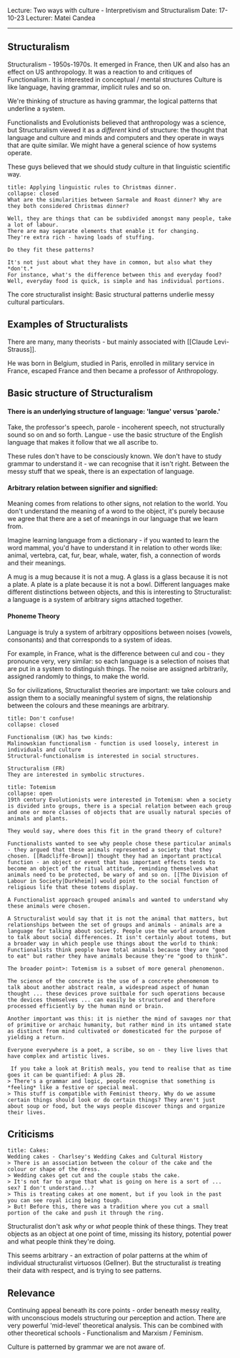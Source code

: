 Lecture: Two ways with culture - Interpretivism and Structuralism
Date: 17-10-23
Lecturer: Matei Candea

---

## Structuralism

Structuralism - 1950s-1970s.
It emerged in France, then UK and also has an effect on US anthropology.
It was a reaction to and critiques of Functionalism.
It is interested in conceptual / mental structures
Culture is like language, having grammar, implicit rules and so on.

We're thinking of structure as having grammar, the logical patterns that underline a system.

Functionalists and Evolutionists believed that anthropology was a science, but Structuralism viewed it as a *different* kind of structure: the thought that language and culture and minds and computers and they operate in ways that are quite similar.
We might have a general science of how systems operate.

These guys believed that we should study culture in that linguistic scientific way.

```ad-seealso
title: Applying linguistic rules to Christmas dinner.
collapse: closed
What are the simularities between Sarmale and Roast dinner? Why are they both considered Christmas dinner?

Well, they are things that can be subdivided amongst many people, take a lot of labour.
There are may separate elements that enable it for changing.
They're extra rich - having loads of stuffing.

Do they fit these patterns?

It's not just about what they have in common, but also what they *don't.*
For instance, what's the difference between this and everyday food?
Well, everyday food is quick, is simple and has individual portions.
```

The core structuralist insight:
Basic structural patterns underlie messy cultural particulars.

## Examples of Structuralists

There are many, many theorists - but mainly associated with [[Claude Levi-Strauss]].

He was born in Belgium, studied in Paris, enrolled in military service in France, escaped France and then became a professor of Anthropology.

## Basic structure of Structuralism

#### There is an underlying structure of language: 'langue' versus 'parole.'

Take, the professor's speech, parole - incoherent speech, not structurally sound so on and so forth.
Langue - use the basic structure of the English language that makes it follow that we all ascribe to.

These rules don't have to be consciously known. We don't have to study grammar to understand it - we can recognise that it isn't right. Between the messy stuff that we speak, there is an expectation of language.

#### Arbitrary relation between signifier and signified:

Meaning comes from relations to other signs, not relation to the world.
You don't understand the meaning of a word to the object, it's purely because we agree that there are a set of meanings in our language that we learn from.

Imagine learning language from a dictionary - if you wanted to learn the word mammal, you'd have to understand it in relation to other words like: animal, vertebra, cat, fur, bear, whale, water, fish, a connection of words and their meanings.

A mug is a mug because it is not a mug. A glass is a glass because it is not a plate. A plate is a plate because it is not a bowl. Different languages make different distinctions between objects, and this is interesting to Structuralist: a language is a system of arbitrary signs attached together.

#### Phoneme Theory

Language is truly a system of arbitrary oppositions between noises (vowels, consonants) and that corresponds to a system of ideas.

For example, in France, what is the difference between cul and cou - they pronounce very, very similar: so each language is a selection of noises that are put in a system to distinguish things. The noise are assigned arbitrarily, assigned randomly to things, to make the world.

So for civilizations, Structuralist theories are important: we take colours and assign them to a socially meaningful system of signs, the relationship between the colours and these meanings are arbitrary.

```ad-important
title: Don't confuse!
collapse: closed

Functionalism (UK) has two kinds:
Malinowskian functionalism - function is used loosely, interest in individuals and culture
Structural-functionalism is interested in social structures.

Structuralism (FR)
They are interested in symbolic structures.
```

```ad-example
title: Totemism
collapse: open
19th century Evolutionists were interested in Totemism: when a society is divided into groups, there is a special relation between each group and one or more classes of objects that are usually natural species of animals and plants.

They would say, where does this fit in the grand theory of culture?

Functionalists wanted to see why people chose these particular animals - they argued that these animals represented a society that they chosen. [[Radcliffe-Brown]] thought they had an important practical function - an object or event that has important effects tends to become an object of the ritual attitude, reminding themselves what animals need to be protected, be wary of and so on. [[The Division of Labour in Society|Durkheim]] would point to the social function of religious life that these totems display.

A Functionalist approach grouped animals and wanted to understand why these animals were chosen.

A Structuralist would say that it is not the animal that matters, but relationships between the set of groups and animals - animals are a language for talking about society. People use the world around them to talk about social differences. It isn't certainly about totems, but a broader way in which people use things about the world to think: Functionalists think people have total animals because they are "good to eat" but rather they have animals because they're "good to think".

The broader point>: Totemism is a subset of more general phenomenon. 

The science of the concrete is the use of a concrete phenomenom to talk about another abstract realm, a widespread aspect of human thought ... these devices prove suitbale for such operations because the devices themselves ... can easily be structured and therefore processed efficiently by the human mind or brain.

Another important was this: it is niether the mind of savages nor that of primitive or archaic humanity, but rather mind in its untamed state as distinct from mind cultivated or domesticated for the purpose of yielding a return.

Everyone everywhere is a poet, a scribe, so on - they live lives that have complex and artistic lives.

 If you take a look at British meals, you tend to realise that as time goes it can be quantified: A plus 2B.
> There's a grammar and logic, people recognise that something is *feeling* like a festive or special meal.
> This stuff is compatible with Feminist theory. Why do we assume certain things should look or do certain things? They aren't just about soup or food, but the ways people discover things and organize their lives.
```

## Criticisms

```ad-example
title: Cakes:
Wedding cakes - Charlsey's Wedding Cakes and Cultural History
> There is an association between the colour of the cake and the colour or shape of the dress.
> Wedding cakes get cut and the couple stabs the cake.
> It's not far to argue that what is going on here is a sort of ... sex? I don't understand...?
> This is treating cakes at one moment, but if you look in the past you can see royal icing being tough.
> But! Before this, there was a tradition where you cut a small portion of the cake and push it through the ring.
```

Structuralist don't ask *why* or *what* people think of these things. They treat objects as an object at one point of time, missing its history, potential power and what people think they're doing.

This seems arbitrary - an extraction of polar patterns at the whim of individual structuralist virtuosos (Gellner). But the structuralist *is* treating their data with respect, and is trying to see patterns.

## Relevance

Continuing appeal beneath its core points - order beneath messy reality, with unconscious models structuring our perception and action.
There are very powerful 'mid-level' theoretical analysis.
This can be combined with other theoretical schools - Functionalism and Marxism / Feminism.

Culture is patterned by grammar we are not aware of.
